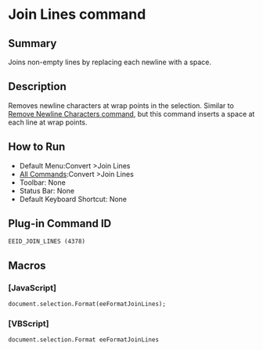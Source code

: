 # Join Lines command

## Summary

Joins non-empty lines by replacing each newline with a space.

## Description

Removes newline characters at wrap points in the selection. Similar to [Remove Newline Characters command](delete_cr_wrap), but this command inserts a space at each line at wrap points.

## How to Run

- Default Menu:Convert \>Join Lines
- [All Commands](../tools/all_commands):Convert \>Join Lines
- Toolbar: None
- Status Bar: None
- Default Keyboard Shortcut: None

## Plug-in Command ID

```
EEID_JOIN_LINES (4378)```

## Macros

### \[JavaScript\]

```
document.selection.Format(eeFormatJoinLines);
```

### \[VBScript\]

```
document.selection.Format eeFormatJoinLines
```
